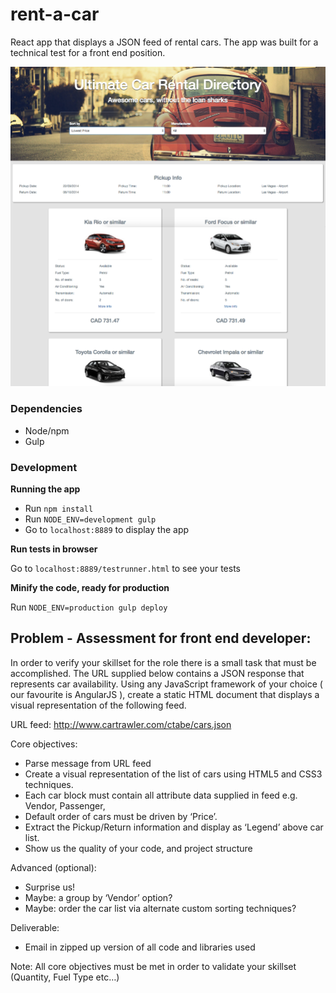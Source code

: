 # rent-a-car
React app that displays a JSON feed of rental cars. The app was built for a technical test for a front end position.

![Alt text](/screenshot.png?raw=true "Parser of the Gods App")

### Dependencies
* Node/npm
* Gulp

### Development
**Running the app**

- Run `npm install`
- Run `NODE_ENV=development gulp`
- Go to `localhost:8889` to display the app

**Run tests in browser**

Go to `localhost:8889/testrunner.html` to see your tests

**Minify the code, ready for production**

Run `NODE_ENV=production gulp deploy`

## Problem - Assessment for front end developer:

In order to verify your skillset for the role there is a small task that must be accomplished. The URL supplied below contains a JSON response that represents car availability. Using any JavaScript framework of your choice ( our favourite is AngularJS ), create a static HTML document that displays a visual representation of the following feed.

URL feed: http://www.cartrawler.com/ctabe/cars.json

Core objectives:

- Parse message from URL feed
- Create a visual representation of the list of cars using HTML5 and CSS3 techniques.
- Each car block must contain all attribute data supplied in feed e.g. Vendor, Passenger,
- Default order of cars must be driven by ‘Price’.
- Extract the Pickup/Return information and display as ‘Legend’ above car list.
- Show us the quality of your code, and project structure

Advanced (optional):
- Surprise us!
- Maybe: a group by ‘Vendor’ option?
- Maybe: order the car list via alternate custom sorting techniques?

Deliverable:
- Email in zipped up version of all code and libraries used

Note:
All core objectives must be met in order to validate your skillset (Quantity, Fuel Type etc…)
